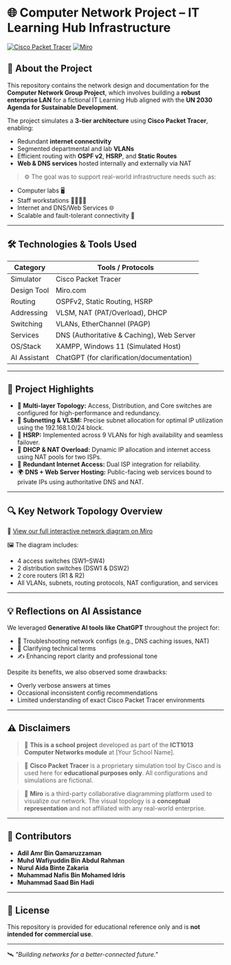 # 🌐 Computer Network Project – IT Learning Hub Infrastructure

[![Cisco Packet Tracer](https://img.shields.io/badge/Simulator-Cisco%20Packet%20Tracer-blue)](https://www.netacad.com)
[![Miro](https://img.shields.io/badge/Diagram-Miro-yellow)](https://miro.com)

## 📘 About the Project

This repository contains the network design and documentation for the **Computer Network Group Project**, which involves building a **robust enterprise LAN** for a fictional IT Learning Hub aligned with the **UN 2030 Agenda for Sustainable Development**.

The project simulates a **3-tier architecture** using **Cisco Packet Tracer**, enabling:
- Redundant **internet connectivity**
- Segmented departmental and lab **VLANs**
- Efficient routing with **OSPF v2**, **HSRP**, and **Static Routes**
- **Web & DNS services** hosted internally and externally via NAT

> ⚙️ The goal was to support real-world infrastructure needs such as:
- Computer labs 🖥️
- Staff workstations 👩‍💼👨‍🏫
- Internet and DNS/Web Services 🌐
- Scalable and fault-tolerant connectivity 📡

---

## 🛠️ Technologies & Tools Used

| Category       | Tools / Protocols                          |
| ------------- | ------------------------------------------- |
| Simulator     | Cisco Packet Tracer                        |
| Design Tool   | Miro.com                                   |
| Routing       | OSPFv2, Static Routing, HSRP               |
| Addressing    | VLSM, NAT (PAT/Overload), DHCP             |
| Switching     | VLANs, EtherChannel (PAGP)                 |
| Services      | DNS (Authoritative & Caching), Web Server |
| OS/Stack      | XAMPP, Windows 11 (Simulated Host)         |
| AI Assistant  | ChatGPT (for clarification/documentation)  |

---

## 🧠 Project Highlights

- 📶 **Multi-layer Topology:** Access, Distribution, and Core switches are configured for high-performance and redundancy.
- 🧩 **Subnetting & VLSM:** Precise subnet allocation for optimal IP utilization using the 192.168.1.0/24 block.
- 🔁 **HSRP:** Implemented across 9 VLANs for high availability and seamless failover.
- 🚪 **DHCP & NAT Overload:** Dynamic IP allocation and internet access using NAT pools for two ISPs.
- 📡 **Redundant Internet Access:** Dual ISP integration for reliability.
- 🌍 **DNS + Web Server Hosting:** Public-facing web services bound to private IPs using authoritative DNS and NAT.

---

## 🔍 Key Network Topology Overview

📎 [View our full interactive network diagram on Miro](https://miro.com/welcomeonboard/NWIybk5ON002c3dQQmU4MEZJeC9Ta2c2aVBnQ3c5Rmc0UURoelRpZURHN0x4OHhTd3RNYWpDbVQ4UTRTQm9ldzNydW5QNHNMeXFMQW9EWkFicGJDSHczcmlBaWg3ekZuTnZVb1kyOU01ai9CY3VPZlBYU2VCMjlRUjZYc2RkQVdhWWluRVAxeXRuUUgwWDl3Mk1qRGVRPT0hdjE%3D?share_link_id=879219975505)

🖼️ The diagram includes:
- 4 access switches (SW1–SW4)
- 2 distribution switches (DSW1 & DSW2)
- 2 core routers (R1 & R2)
- All VLANs, subnets, routing protocols, NAT configuration, and services

---

## 💡 Reflections on AI Assistance

We leveraged **Generative AI tools like ChatGPT** throughout the project for:
- 🔧 Troubleshooting network configs (e.g., DNS caching issues, NAT)
- 🧾 Clarifying technical terms
- ✍️ Enhancing report clarity and professional tone

Despite its benefits, we also observed some drawbacks:
- Overly verbose answers at times
- Occasional inconsistent config recommendations
- Limited understanding of exact Cisco Packet Tracer environments

---

## ⚠️ Disclaimers

> 🛑 **This is a school project** developed as part of the **ICT1013 Computer Networks module** at [Your School Name].

> 🧰 **Cisco Packet Tracer** is a proprietary simulation tool by Cisco and is used here for **educational purposes only**. All configurations and simulations are fictional.

> 🧩 **Miro** is a third-party collaborative diagramming platform used to visualize our network. The visual topology is a **conceptual representation** and not affiliated with any real-world enterprise.

---

## 👥 Contributors

- **Adil Amr Bin Qamaruzzaman**
- **Muhd Wafiyuddin Bin Abdul Rahman**
- **Nurul Aida Binte Zakaria**
- **Muhammad Nafis Bin Mohamed Idris**
- **Muhammad Saad Bin Hadi**

---

## 📄 License

This repository is provided for educational reference only and is **not intended for commercial use**.

---

🛰️ _"Building networks for a better-connected future."_
